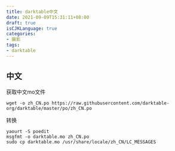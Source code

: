 ```yaml
---
title: darktable中文
date: 2021-09-09T15:31:11+08:00
draft: true
isCJKLanguage: true
categories:
- 摄影
tags:
- darktable
---
```



## 中文

获取中文mo文件
```
wget -o zh_CN.po https://raw.githubusercontent.com/darktable-org/darktable/master/po/zh_CN.po
```

转换

```
yaourt -S poedit
msgfmt -o darktable.mo zh_CN.po
sudo cp darktable.mo /usr/share/locale/zh_CN/LC_MESSAGES
```

